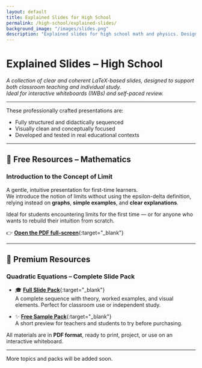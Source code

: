 ```yaml
---
layout: default
title: Explained Slides for High School
permalink: /high-school/explained-slides/
background_image: "/images/slides.png"
description: "Explained slides for high school math and physics. Designed for interactive whiteboards and self-study."
---
```


# Explained Slides – High School

_A collection of clear and coherent LaTeX-based slides, designed to support both classroom teaching and individual study._  
_Ideal for interactive whiteboards (IWBs) and self-paced review._

---

These professionally crafted presentations are:

- Fully structured and didactically sequenced  
- Visually clean and conceptually focused  
- Developed and tested in real educational contexts

---

## 📂 Free Resources – Mathematics

### Introduction to the Concept of Limit

A gentle, intuitive presentation for first-time learners.  
We introduce the notion of limits without using the epsilon-delta definition, relying instead on **graphs**, **simple examples**, and **clear explanations**.

Ideal for students encountering limits for the first time — or for anyone who wants to rebuild their intuition from scratch.

👉 [**Open the PDF full-screen**](/materials/high-school/math/intro-limits.pdf){:target="_blank"}

---

## 💼 Premium Resources

### Quadratic Equations – Complete Slide Pack

- 🎓 [**Full Slide Pack**](https://cesarepeli.gumroad.com/l/quadratic-slide-pack){:target="_blank"}  
  A complete sequence with theory, worked examples, and visual elements. Perfect for classroom use or independent study.

- ✨ [**Free Sample Pack**](https://cesarepeli.gumroad.com/l/hoxus){:target="_blank"}  
  A short preview for teachers and students to try before purchasing.

All materials are in **PDF format**, ready to print, project, or use on an interactive whiteboard.

---

More topics and packs will be added soon.
